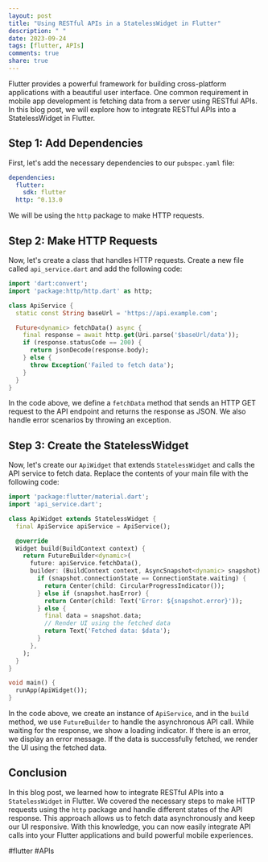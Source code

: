 ```yaml
---
layout: post
title: "Using RESTful APIs in a StatelessWidget in Flutter"
description: " "
date: 2023-09-24
tags: [flutter, APIs]
comments: true
share: true
---
```


Flutter provides a powerful framework for building cross-platform applications with a beautiful user interface. One common requirement in mobile app development is fetching data from a server using RESTful APIs. In this blog post, we will explore how to integrate RESTful APIs into a StatelessWidget in Flutter.

## Step 1: Add Dependencies

First, let's add the necessary dependencies to our `pubspec.yaml` file:

```yaml
dependencies:
  flutter:
    sdk: flutter
  http: ^0.13.0
```

We will be using the `http` package to make HTTP requests.

## Step 2: Make HTTP Requests

Now, let's create a class that handles HTTP requests. Create a new file called `api_service.dart` and add the following code:

```dart
import 'dart:convert';
import 'package:http/http.dart' as http;

class ApiService {
  static const String baseUrl = 'https://api.example.com';

  Future<dynamic> fetchData() async {
    final response = await http.get(Uri.parse('$baseUrl/data'));
    if (response.statusCode == 200) {
      return jsonDecode(response.body);
    } else {
      throw Exception('Failed to fetch data');
    }
  }
}
```

In the code above, we define a `fetchData` method that sends an HTTP GET request to the API endpoint and returns the response as JSON. We also handle error scenarios by throwing an exception.

## Step 3: Create the StatelessWidget

Now, let's create our `ApiWidget` that extends `StatelessWidget` and calls the API service to fetch data. Replace the contents of your main file with the following code:

```dart
import 'package:flutter/material.dart';
import 'api_service.dart';

class ApiWidget extends StatelessWidget {
  final ApiService apiService = ApiService();

  @override
  Widget build(BuildContext context) {
    return FutureBuilder<dynamic>(
      future: apiService.fetchData(),
      builder: (BuildContext context, AsyncSnapshot<dynamic> snapshot) {
        if (snapshot.connectionState == ConnectionState.waiting) {
          return Center(child: CircularProgressIndicator());
        } else if (snapshot.hasError) {
          return Center(child: Text('Error: ${snapshot.error}'));
        } else {
          final data = snapshot.data;
          // Render UI using the fetched data
          return Text('Fetched data: $data');
        }
      },
    );
  }
}

void main() {
  runApp(ApiWidget());
}
```

In the code above, we create an instance of `ApiService`, and in the `build` method, we use `FutureBuilder` to handle the asynchronous API call. While waiting for the response, we show a loading indicator. If there is an error, we display an error message. If the data is successfully fetched, we render the UI using the fetched data.

## Conclusion

In this blog post, we learned how to integrate RESTful APIs into a `StatelessWidget` in Flutter. We covered the necessary steps to make HTTP requests using the `http` package and handle different states of the API response. This approach allows us to fetch data asynchronously and keep our UI responsive. With this knowledge, you can now easily integrate API calls into your Flutter applications and build powerful mobile experiences.

#flutter #APIs